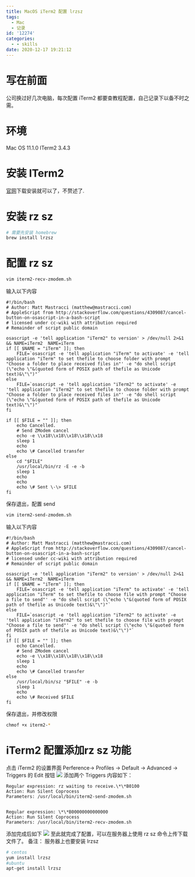 ```yaml
---
title: MacOS iTerm2 配置 lrzsz
tags:
  - Mac
  - 记录
id: '12274'
categories:
  - - skills
date: 2020-12-17 19:21:12
---
```


# 写在前面

公司换过好几次电脑，每次配置 iTerm2 都要查教程配置，自己记录下以备不时之需。

# 环境

Mac OS 11.1.0 ITerm2 3.4.3

# 安装 ITerm2

[官网](https://iterm2.com/ "官网")下载安装就可以了，不赘述了.

# 安装 rz sz
<!--more-->
```bash
# 需要先安装 homebrew
brew install lrzsz
```

# 配置 rz sz

```bash
vim iterm2-recv-zmodem.sh
```

输入以下内容

```shell
#!/bin/bash
# Author: Matt Mastracci (matthew@mastracci.com)
# AppleScript from http://stackoverflow.com/questions/4309087/cancel-button-on-osascript-in-a-bash-script
# licensed under cc-wiki with attribution required
# Remainder of script public domain

osascript -e 'tell application "iTerm2" to version' > /dev/null 2>&1 && NAME=iTerm2  NAME=iTerm
if [[ $NAME = "iTerm" ]]; then
    FILE=`osascript -e 'tell application "iTerm" to activate' -e 'tell application "iTerm" to set thefile to choose folder with prompt "Choose a folder to place received files in"' -e "do shell script (\"echo \"&(quoted form of POSIX path of thefile as Unicode text)&\"\")"`
else
    FILE=`osascript -e 'tell application "iTerm2" to activate' -e 'tell application "iTerm2" to set thefile to choose folder with prompt "Choose a folder to place received files in"' -e "do shell script (\"echo \"&(quoted form of POSIX path of thefile as Unicode text)&\"\")"`
fi

if [[ $FILE = "" ]]; then
    echo Cancelled.
    # Send ZModem cancel
    echo -e \\x18\\x18\\x18\\x18\\x18
    sleep 1
    echo
    echo \# Cancelled transfer
else
    cd "$FILE"
    /usr/local/bin/rz -E -e -b
    sleep 1
    echo
    echo
    echo \# Sent \-\> $FILE
fi
```

保存退出，配置 send

```bash
vim iterm2-send-zmodem.sh
```

输入以下内容

```shell
#!/bin/bash
# Author: Matt Mastracci (matthew@mastracci.com)
# AppleScript from http://stackoverflow.com/questions/4309087/cancel-button-on-osascript-in-a-bash-script
# licensed under cc-wiki with attribution required
# Remainder of script public domain

osascript -e 'tell application "iTerm2" to version' > /dev/null 2>&1 && NAME=iTerm2  NAME=iTerm
if [[ $NAME = "iTerm" ]]; then
    FILE=`osascript -e 'tell application "iTerm" to activate' -e 'tell application "iTerm" to set thefile to choose file with prompt "Choose a file to send"' -e "do shell script (\"echo \"&(quoted form of POSIX path of thefile as Unicode text)&\"\")"`
else
    FILE=`osascript -e 'tell application "iTerm2" to activate' -e 'tell application "iTerm2" to set thefile to choose file with prompt "Choose a file to send"' -e "do shell script (\"echo \"&(quoted form of POSIX path of thefile as Unicode text)&\"\")"`
fi
if [[ $FILE = "" ]]; then
    echo Cancelled.
    # Send ZModem cancel
    echo -e \\x18\\x18\\x18\\x18\\x18
    sleep 1
    echo
    echo \# Cancelled transfer
else
    /usr/local/bin/sz "$FILE" -e -b
    sleep 1
    echo
    echo \# Received $FILE
fi
```

保存退出，并修改权限

```bash
chmof +x iterm2-*
```

# iTerm2 配置添加rz sz 功能

点击 iTerm2 的设置界面 Perference-> Profiles -> Default -> Advanced -> Triggers 的 Edit 按钮 [![](https://i.loli.net/2020/12/17/XjG1nqtLIpeK9Yy.jpg)](https://i.loli.net/2020/12/17/XjG1nqtLIpeK9Yy.jpg) 添加两个 Triggers 内容如下：

```shell
Regular expression: rz waiting to receive.\*\*B0100
Action: Run Silent Coprocess
Parameters: /usr/local/bin/iterm2-send-zmodem.sh


Regular expression: \*\*B00000000000000
Action: Run Silent Coprocess
Parameters: /usr/local/bin/iterm2-recv-zmodem.sh

```

添加完成后如下 [![](https://i.loli.net/2020/12/17/r7kiqIyaVbum3x9.jpg)](https://i.loli.net/2020/12/17/r7kiqIyaVbum3x9.jpg) 至此就完成了配置，可以在服务器上使用 rz sz 命令上传下载文件了。 备注： 服务器上也要安装 lrzsz

```bash
# centos 
yum install lrzsz
#ubuntu
apt-get install lrzsz
```